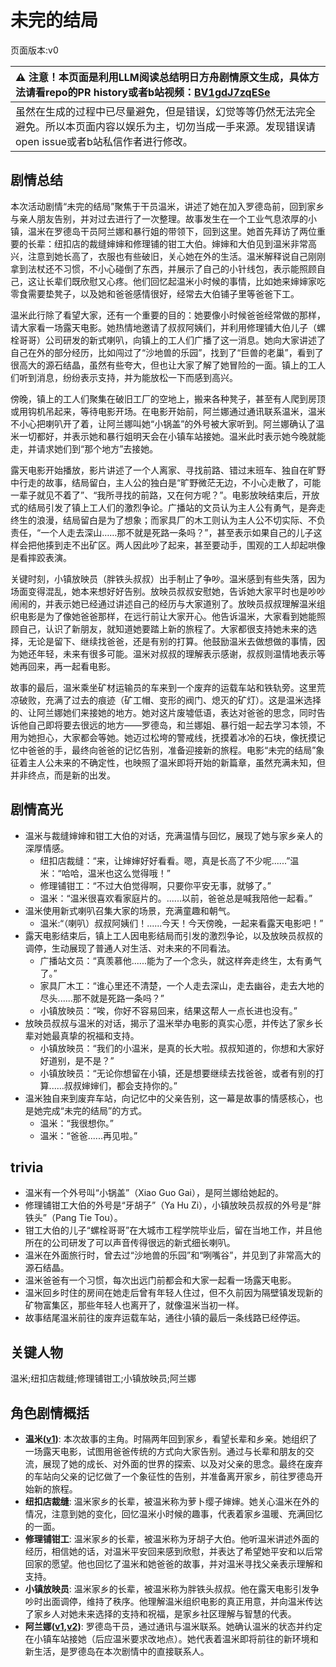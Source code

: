 # 未完的结局
页面版本:v0
 

| :warning: 注意！本页面是利用LLM阅读总结明日方舟剧情原文生成，具体方法请看repo的PR history或者b站视频：[BV1gdJ7zqESe](https://www.bilibili.com/video/BV1gdJ7zqESe/)         |
|:----------------------------|
| 虽然在生成的过程中已尽量避免，但是错误，幻觉等等仍然无法完全避免。所以本页面内容以娱乐为主，切勿当成一手来源。发现错误请open issue或者b站私信作者进行修改。|



## 剧情总结
本次活动剧情“未完的结局”聚焦于干员温米，讲述了她在加入罗德岛前，回到家乡与亲人朋友告别，并对过去进行了一次整理。故事发生在一个工业气息浓厚的小镇，温米在罗德岛干员阿兰娜和暴行姐的带领下，回到这里。她首先拜访了两位重要的长辈：纽扣店的裁缝婶婶和修理铺的钳工大伯。婶婶和大伯见到温米非常高兴，注意到她长高了，衣服也有些破旧，关心她在外的生活。温米解释说自己刚刚拿到法杖还不习惯，不小心碰倒了东西，并展示了自己的小针线包，表示能照顾自己，这让长辈们既欣慰又心疼。他们回忆起温米小时候的事情，比如她来婶婶家吃零食需要垫凳子，以及她和爸爸感情很好，经常去大伯铺子里等爸爸下工。

温米此行除了看望大家，还有一个重要的目的：她要像小时候爸爸经常做的那样，请大家看一场露天电影。她热情地邀请了叔叔阿姨们，并利用修理铺大伯儿子（螺栓哥哥）公司研发的新式喇叭，向镇上的工人们广播了这一消息。她向大家讲述了自己在外的部分经历，比如闯过了“沙地兽的乐园”，找到了“巨兽的老巢”，看到了很高大的源石结晶，虽然有些夸大，但也让大家了解了她冒险的一面。镇上的工人们听到消息，纷纷表示支持，并为能放松一下而感到高兴。

傍晚，镇上的工人们聚集在破旧工厂的空地上，搬来各种凳子，甚至有人爬到房顶或用钩机吊起来，等待电影开场。在电影开始前，阿兰娜通过通讯联系温米，温米不小心把喇叭开了着，让阿兰娜叫她“小锅盖”的外号被大家听到。阿兰娜确认了温米一切都好，并表示她和暴行姐明天会在小镇车站接她。温米此时表示她今晚就能走，并请求她们到“那个地方”去接她。

露天电影开始播放，影片讲述了一个人离家、寻找前路、错过末班车、独自在旷野中行走的故事，结局留白，主人公的独白是“旷野微茫无边，不小心走散了，可能一辈子就见不着了”、“我所寻找的前路，又在何方呢？”。电影放映结束后，开放式的结局引发了镇上工人们的激烈争论。广播站的文员认为主人公有勇气，是奔走终生的浪漫，结局留白是为了想象；而家具厂的木工则认为主人公不切实际、不负责任，“一个人走去深山……那不就是死路一条吗？”，甚至表示如果自己的儿子这样会把他揍到走不出矿区。两人因此吵了起来，甚至要动手，围观的工人却起哄像是看摔跤表演。

关键时刻，小镇放映员（胖铁头叔叔）出手制止了争吵。温米感到有些失落，因为场面变得混乱，她本来想好好告别。放映员叔叔安慰她，告诉她大家平时也是吵吵闹闹的，并表示她已经通过讲述自己的经历与大家道别了。放映员叔叔理解温米组织电影是为了像她爸爸那样，在远行前让大家开心。他告诉温米，大家看到她能照顾自己，认识了新朋友，就知道她要踏上新的旅程了。大家都很支持她未来的选择，无论是留下、继续找爸爸，还是有别的打算。他鼓励温米去做想做的事情，因为她还年轻，未来有很多可能。温米对叔叔的理解表示感谢，叔叔则温情地表示等她再回来，再一起看电影。

故事的最后，温米乘坐矿材运输员的车来到一个废弃的运载车站和铁轨旁。这里荒凉破败，充满了过去的痕迹（矿工帽、变形的阀门、熄灭的矿灯）。这是温米选择的、让阿兰娜她们来接她的地方。她对这片废墟低语，表达对爸爸的思念，同时告诉他自己即将要去很远的地方——罗德岛，和兰娜姐、暴行姐一起去学习本领，不用为她担心，大家都会等她。她迈过松垮的警戒线，抚摸着冰冷的石块，像抚摸记忆中爸爸的手，最终向爸爸的记忆告别，准备迎接新的旅程。电影“未完的结局”象征着主人公未来的不确定性，也映照了温米即将开始的新篇章，虽然充满未知，但并非终点，而是新的出发。
## 剧情高光
*   温米与裁缝婶婶和钳工大伯的对话，充满温情与回忆，展现了她与家乡亲人的深厚情感。
    *   纽扣店裁缝：“来，让婶婶好好看看。嗯，真是长高了不少呢......”温米：“哈哈，温米也这么觉得哦！”
    *   修理铺钳工：“不过大伯觉得啊，只要你平安无事，就够了。”
    *   温米：“温米很喜欢看家庭片的。......以前，爸爸总是喊我陪他一起看。”
*   温米使用新式喇叭召集大家的场景，充满童趣和朝气。
    *   温米:“（喇叭）叔叔阿姨们！......今天！今天傍晚，一起来看露天电影吧！”
*   露天电影结束后，镇上工人因电影结局而引发的激烈争论，以及放映员叔叔的调停，生动展现了普通人对生活、对未来的不同看法。
    *   广播站文员：“真羡慕他......能为了一个念头，就这样奔走终生，太有勇气了。”
    *   家具厂木工：“谁心里还不清楚，一个人走去深山，走去幽谷，走去大地的尽头......那不就是死路一条吗？”
    *   小镇放映员：“唉，你好不容易回来，结果这帮人一点长进也没有。”
*   放映员叔叔与温米的对话，揭示了温米举办电影的真实心愿，并传达了家乡长辈对她最真挚的祝福和支持。
    *   小镇放映员：“我们的小温米，是真的长大啦。叔叔知道的，你想和大家好好道别，是不是？”
    *   小镇放映员：“无论你想留在小镇，还是想要继续去找爸爸，或者有别的打算......叔叔婶婶们，都会支持你的。”
*   温米独自来到废弃车站，向记忆中的父亲告别，这一幕是故事的情感核心，也是她完成“未完的结局”的方式。
    *   温米：“我很想你。”
    *   温米：“爸爸......再见啦。”
## trivia
*   温米有一个外号叫“小锅盖”（Xiao Guo Gai），是阿兰娜给她起的。
*   修理铺钳工大伯的外号是“牙胡子”（Ya Hu Zi），小镇放映员叔叔的外号是“胖铁头”（Pang Tie Tou）。
*   钳工大伯的儿子“螺栓哥哥”在大城市工程学院毕业后，留在当地工作，并且他所在的公司研发了可以声音传得很远的新式细长喇叭。
*   温米在外面旅行时，曾去过“沙地兽的乐园”和“咧嘴谷”，并见到了非常高大的源石结晶。
*   温米爸爸有一个习惯，每次出远门前都会和大家一起看一场露天电影。
*   温米回乡时住的房间在她走后曾有年轻人住过，但不久前因为隔壁镇发现新的矿物富集区，那些年轻人也离开了，就像温米当初一样。
*   故事结尾温米前往的废弃运载车站，通往小镇的最后一条线路已经停运。
## 关键人物
温米;纽扣店裁缝;修理铺钳工;小镇放映员;阿兰娜
## 角色剧情概括
-   **温米([v1](../chars/char_4081_warmy.md))**: 本次故事的主角。时隔两年回到家乡，看望长辈和乡亲。她组织了一场露天电影，试图用爸爸传统的方式向大家告别。通过与长辈和朋友的交流，展现了她的成长、对外面的世界的探索、以及对父亲的思念。最终在废弃的车站向父亲的记忆做了一个象征性的告别，并准备离开家乡，前往罗德岛开始新的旅程。
-   **纽扣店裁缝**: 温米家乡的长辈，被温米称为萝卜缨子婶婶。她关心温米在外的情况，注意到她的变化，回忆温米小时候的趣事，代表着家乡温暖、充满回忆的一面。
-   **修理铺钳工**: 温米家乡的长辈，被温米称为牙胡子大伯。他听温米讲述外面的经历，相信她的话，对温米平安回来感到欣慰，并表达了希望她平安和以后常回家的愿望。他也回忆了温米和她爸爸的故事，并对温米寻找父亲表示理解和支持。
-   **小镇放映员**: 温米家乡的长辈，被温米称为胖铁头叔叔。他在露天电影引发争吵时出面调停，维持了秩序。他理解温米组织电影的真正用意，并向温米传达了家乡人对她未来选择的支持和祝福，是家乡社区理解与智慧的代表。
-   **阿兰娜([v1](../chars/char_4178_alanna.md),[v2](../char_v3/char_4178_alanna.md))**: 罗德岛干员，通过通讯与温米联系。她确认温米的状态并约定在小镇车站接她（后应温米要求改地点）。她代表着温米即将前往的新环境和新生活，是罗德岛在本次剧情中的直接联系人。